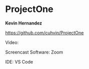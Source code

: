 # ProjectOne
**Kevin Hernandez**

https://github.com/cuhvin/ProjectOne

Video: 

Screencast Software: Zoom

IDE: VS Code